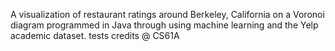 A visualization of restaurant ratings around Berkeley, California on a Voronoi diagram programmed in Java through using machine learning and the Yelp academic dataset.
tests credits @ CS61A

